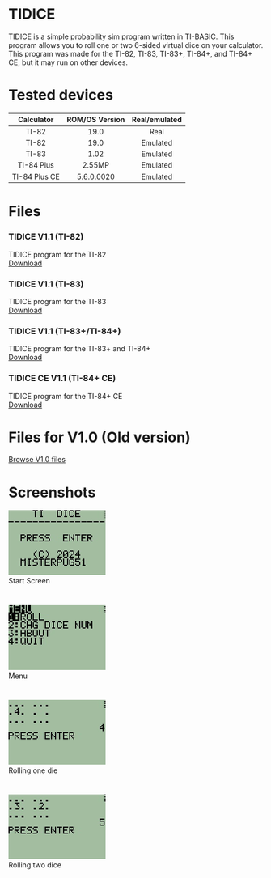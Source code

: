 # TIDICE
TIDICE is a simple probability sim program written in TI-BASIC. This program allows you to roll one or two 6-sided virtual dice on your calculator. This program was made for the TI-82, TI-83, TI-83+, TI-84+, and TI-84+ CE, but it may run on other devices.

# Tested devices
**Calculator**|**ROM/OS Version**|**Real/emulated**
:-----:|:-----:|:-----:
TI-82|19.0|Real
TI-82|19.0|Emulated
TI-83|1.02|Emulated
TI-84 Plus|2.55MP|Emulated
TI-84 Plus CE|5.6.0.0020|Emulated
# Files
### TIDICE V1.1 (TI-82)
TIDICE program for the TI-82<br>
[Download](1.1/TIDICE11.82p)
### TIDICE V1.1 (TI-83)
TIDICE program for the TI-83<br>
[Download](1.1/TIDICE11.83p)
### TIDICE V1.1 (TI-83+/TI-84+)
TIDICE program for the TI-83+ and TI-84+<br>
[Download](1.1/TIDICE11.8xp)
### TIDICE CE V1.1 (TI-84+ CE)
TIDICE program for the TI-84+ CE<br>
[Download](1.1/TIDICE11_CE.8xp)
# Files for V1.0 (Old version)
[Browse V1.0 files](1.0)
# Screenshots
![screenshot](screenshots/screenshot000.jpg)<br>
Start Screen
#
![screenshot](screenshots/screenshot001.jpg)<br>
Menu
#
![screenshot](screenshots/screenshot002.jpg)<br>
Rolling one die
#
![screenshot](screenshots/screenshot003.jpg)<br>
Rolling two dice
